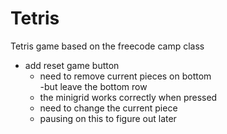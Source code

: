 # Tetris
Tetris game based on the freecode camp class

- add reset game button
  - need to remove current pieces on bottom  
    -but leave the bottom row
  - the minigrid works correctly when pressed
  - need to change the current piece
  - pausing on this to figure out later
